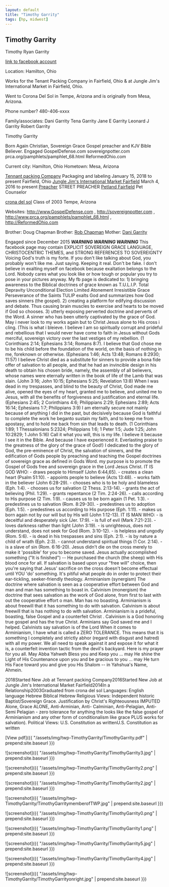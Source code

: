 ```yaml
---
layout: default
title: "Timothy Garrity"
tags: [hp, midwest]
---
```



## Timothy Garrity

Timothy Ryan Garrity

[link to facebook account](https://www.facebook.com/1424889729)

Location: Hamilton, Ohio

Works for the Tenant Packing Company in Fairfield, Ohio & at Jungle Jim's International Market in Fairfield, Ohio.

Went to Corona Del Sol in Tempe, Arizona and is originally from Mesa, Arizona.

Phone number? 480-406-xxxx


Family/associates:
Dani Garrity
Tena Garrity
Jane E Garrity
Leonard J Garrity
Robert Garrity



 Timothy Garrity


 Born Again Christian, Sovereign Grace Gospel preacher and KJV Bible Believer. Engaged GospelDefense.com sovereignpotter.com prca.org/pamphlets/pamphlet_68.html ReformedOhio.com

Current city: Hamilton, Ohio
Hometown: Mesa, Arizona

[Tennant packing Company](https://www.facebook.com/pages/Tennant-packing-Company/186643215255603) Packaging and labeling  January 15, 2018 to present  Fairfield, Ohio
[Jungle Jim's International Market Fairfield](https://www.facebook.com/JungleJimsInternationalMarket/) March 4, 2016 to present
[Preacher](https://www.facebook.com/pages/Preacher/105716182796308) STREET PREACHER
[Petland Fairfield](https://www.facebook.com/PetlandFairfield/) Pet Counselor

[crona del sol](https://www.facebook.com/pages/crona-del-sol/420246831386921) Class of 2003  Tempe, Arizona

Websites: http://www.GospelDefense.com , http://sovereignpotter.com , http://www.prca.org/pamphlets/pamphlet_68.html , http://ReformedOhio.com

Brother: Doug Chapman
Brother: [Rob Chapman](https://facebook.com/1359022704)
Mother: [Dani Garrity](https://facebook.com/100002188374080)

Engaged since December 2015
 ***WARNING WARNING WARNING***  This facebook page may contain EXPLICIT  SOVEREIGN GRACE LANGUAGE, CHRISTOCENTRIC THEMES, and STRONG REFERENCES TO SOVEREIGNTY   Voicing God's truth is my forte. If you don't like talking about God, you probably won't like me. Just saying.  Keeping it real. Don't be fake.  I don't believe in exalting myself on facebook because exaltation belongs to the Lord. Nobody cares what you look like or how tough or popular you try to pose in your pictures anyway. My fb page is dedicated to:  1) bringing awareness to the Biblical doctrines of grace known as T.U.L.I.P.   Total Depravity  Unconditional Election  Limited Atonement  Irresistible Grace  Perseverance of the Saints  TULIP exalts God and summarizes how God saves sinners (the gospel).  2) creating a platform for edifying discussion and debate. Thus causing brain muscles to exercise and hearts to be moved if God so chooses.  3) utterly exposing perverted doctrine and perverts of the Word.     A sinner who has been utterly captivated by the grace of God.  May i never look to my works again but to Christ Jesus alone to His cross i cling.  (This is what i bleieve. I believe I am so spiritually corrupt and prideful and rebellious that I would never have come to faith in Jesus without Gods merciful, sovereign victory over the last vestiges of my rebellion. (1 Corinthians 2:14; Ephesians 3:14; Romans 8:7).  I believe that God chose me to be his child before the foundation of the world, on the basis of nothing in me, foreknown or otherwise. (Ephesians 1:46; Acts 13:48; Romans 8:2930; 11:57)  I believe Christ died as a substitute for sinners to provide a bona fide offer of salvation to all people, and that he had an invincible design in his death to obtain his chosen bride, namely, the assembly of all believers, whose names were eternally written in the book of life of the Lamb that was slain. (John 3:16; John 10:15; Ephesians 5:25; Revelation 13:8)  When I was dead in my trespasses, and blind to the beauty of Christ, God made me alive, opened the eyes of my heart, granted me to believe, and united me to Jesus, with all the benefits of forgiveness and justification and eternal life. (Ephesians 2:45; 2 Corinthians 4:6; Philippians 2:29; Ephesians 2:89; Acts 16:14; Ephesians 1:7; Philippians 3:9)  I am eternally secure not mainly because of anything I did in the past, but decisively because God is faithful to complete the work he beganto sustain my faith, and to keep me from apostasy, and to hold me back from sin that leads to death. (1 Corinthians 1:89; 1 Thessalonians 5:2324; Philippians 1:6; 1 Peter 1:5; Jude 1:25; John 10:2829; 1 John 5:16)  Call it what you will, this is my life. I believe it because I see it in the Bible. And because I have experienced it. Everlasting praise to the greatness of the glory of the grace of God!)  I dedicated to the glory of God, the pre-eminence of Christ, the salvation of sinners, and the edification of Gods people by preaching and teaching the Gospel doctrines of sovereign grace as defined in Gods Word. my purpose is to promote the Gospel of Gods free and sovereign grace in the Lord Jesus Christ.    IT IS GOD WHO: - draws people to Himself (John 6:44,65).  - creates a clean heart (Psalm 51:10). - appoints people to believe (Acts 13:48).  - works faith in the believer (John 6:28-29).  - chooses who is to be holy and blameless (Eph. 1:4).  - chooses us for salvation (2 Thess. 2:13-14).  - grants the act of believing (Phil. 1:29).  - grants repentance (2 Tim. 2:24-26).  - calls according to His purpose (2 Tim. 1:9).  - causes us to be born again (1 Pet. 1:3).  - predestines us to salvation (Rom. 8:29-30).  - predestines us to adoption (Eph. 1:5).  - predestines us according to His purpose (Eph. 1:11).  - makes us born again not by our will but by His will (John 1:12-13).  IT IS MAN WHO: - is deceitful and desperately sick (Jer. 17:9).  - is full of evil (Mark 7:21-23).  - loves darkness rather than light (John 3:19).  - is unrighteous, does not understand, does not seek for God (Rom. 3:10-12).  - is helpless and ungodly (Rom. 5:6).  - is dead in his trespasses and sins (Eph. 2:1).  - is by nature a child of wrath (Eph. 2:3).  - cannot understand spiritual things (1 Cor. 2:14).  - is a slave of sin (Rom. 6:16-20).   Jesus didn't die on the cross merely to make it 'possible' for you to become saved. Jesus actually accomplished something ("It is finished") -- He purchased the church (the sheep) with His blood once for all. If salvation is based upon your "free will" choice, then you're saying that Jesus' sacrifice on the cross doesn't become effectual until YOU 'do' something. It's pitiful what people do in order to protect their ear-tickling, seeker-friendly theology.   Arminianism (synergism) The doctrine where salvation is seen as a cooperative effort between God and man and man has something to boast in. Calvinism (monergism) the doctrine that sees salvation as the work of God alone, from first to last with out the cooperative effort o man. Man has no boasting.  Arminianism is about freewill that it has something to do with salvation. Calvinism is about freewill that is has nothing to do with salvation. Arminianism is a prideful, boasting, false Gospel and a counterfeit Christ . Calvinism is a God honoring true gospel and has the true Christ. Arminians say God saved me and I helped. Calvinists say salvation is of the Lord   When it comes to Arminianism, I have what is called a ZERO TOLERANCE. This means that it is something I completely and strictly abhor (regard with disgust and hatred) with all my power. We all need to speak against it and expose it for what it is, a counterfeit invention tactic from the devil's backyard.  Here is my prayer for you all. May Abba Yahweh Bless you and Keep you ... may He shine the Light of His Countenance upon you and be gracious to you ... may He turn His Face toward you and give you His Shalom -- in Yahshua's Name, Ahmein.

2018Started New Job at Tennant packing Company2016Started New Job at Jungle Jim's International Market Fairfield2014In a Relationship2003Graduated from crona del sol
Languages: English language  Hebrew  Biblical Hebrew
Religious Views: Independent historic Baptist/Sovereign Grace. Justification by Christ's Righteousness IMPUTED Alone, Grace ALONE, Anti-Arminian, Anti- Calminian, Anti-Pelagian, Anti-Semi Pelagian - zero tolerance for anything the looks like the false gospel of Arminianism and any other form of conditionalism like grace PLUS works for salvation).
Political Views: U.S. Constitution as writtenU.S. Constitution as written




[View pdf]({{ "/assets/img/twp-TimothyGarrity/TimothyGarrity.pdf" | prepend:site.baseurl }})


![screenshot]({{ "/assets/img/twp-TimothyGarrity/TimothyGarrity3.jpg" | prepend:site.baseurl }})


![screenshot]({{ "/assets/img/twp-TimothyGarrity/TimothyGarrity2.png" | prepend:site.baseurl }})


![screenshot]({{ "/assets/img/twp-TimothyGarrity/TimothyGarrity2.jpg" | prepend:site.baseurl }})


![screenshot]({{ "/assets/img/twp-TimothyGarrity/TimothyGarritymemberofTWP.jpg" | prepend:site.baseurl }})


![screenshot]({{ "/assets/img/twp-TimothyGarrity/TimothyGarrity0.png" | prepend:site.baseurl }})


![screenshot]({{ "/assets/img/twp-TimothyGarrity/TimothyGarrity1.png" | prepend:site.baseurl }})


![screenshot]({{ "/assets/img/twp-TimothyGarrity/TimothyGarrity5.jpg" | prepend:site.baseurl }})


![screenshot]({{ "/assets/img/twp-TimothyGarrity/TimothyGarrity4.jpg" | prepend:site.baseurl }})


![screenshot]({{ "/assets/img/twp-TimothyGarrity/TimothyGarrityonright.jpg" | prepend:site.baseurl }})
